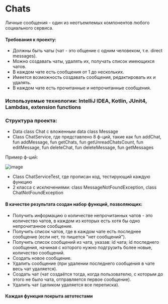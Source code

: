 # Chats

Личные сообщения - один из неотъемлемых компонентов любого социального сервиса.

#### Требования к проекту:

- Должны быть чаты (чат - это общение с одним человеком, т.е. direct messages).
- Можно создавать чаты, удалять их, получать список имеющихся чатов.
- В каждом чате есть сообщения от 1 до нескольких.
- Имеется возможность создавать сообщения, редактировать их и удалять.
- В каждом чате есть прочитанные и непрочитанные сообщения.

### Используемые технологии: IntelliJ IDEA, Kotlin, JUnit4, Lambdas, extension functions

### Структура проекта:
- Data class Chat с вложенным data class Message
- Сlass ChatService, где представлено 8 ф-ций, такие как fun addChat, fun addMessage, fun getChats, fun getUnreadChatsCount, fun editMessage, fun deleteChat, fun deleteMessage, fun getMessages

Пример ф-ций:

![image](https://user-images.githubusercontent.com/98683741/179836977-d06e136c-43e9-4dd8-a023-c6718a1ed8dc.png)

- Сlass ChatServiceTest, где прописан код, тестирующий каждую функцию
- 2 класса с исключениями: class MessageNotFoundException, class ChatNotFoundException

#### В качестве результата создан набор функций, позволяющих:

- Получить информацию о количестве непрочитанных чатов - это количество чатов, в каждом из которых есть хотя бы одно непрочитанное сообщение.
- Получить список чатов, где в каждом чате есть последнее сообщение (если нет, то пишется "нет сообщений").
- Получить список сообщений из чата, указав: id чата; id последнего сообщения, начиная с которого нужно подгрузить более новые, количество сообщений.
- Создать новое сообщение.
- Удалить сообщение (при удалении последнего сообщения в чате весь чат удаляется).
- Создать чат (чат создаётся тогда, когда пользователю, с которым до этого не было чата, отправляется первое сообщение).
- Удалить чат (целиком удаляется все переписка).

#### Каждая функция покрыта автотестами


